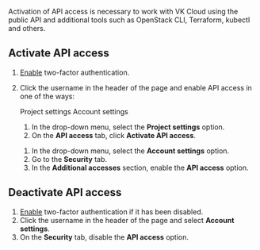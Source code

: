 Activation of API access is necessary to work with VK Cloud using the public API and additional tools such as OpenStack CLI, Terraform, kubectl and others.

## Activate API access

1. [Enable](/en/tools-for-using-services/vk-cloud-account/service-management/account-manage/manage-2fa/) two-factor authentication.
1. Click the username in the header of the page and enable API access in one of the ways:

      <tabs>
      <tablist>
      <tab>Project settings</tab>
      <tab>Account settings</tab>
      </tablist>
      <tabpanel>

      1. In the drop-down menu, select the **Project settings** option.
      1. On the **API access** tab, click **Activate API access**.

      </tabpanel>
      <tabpanel>

      1. In the drop-down menu, select the **Account settings** option.
      1. Go to the **Security** tab.
      1. In the **Additional accesses** section, enable the **API access** option.

      </tabpanel>
      </tabs>

## Deactivate API access

1. [Enable](/en/tools-for-using-services/vk-cloud-account/service-management/account-manage/manage-2fa/) two-factor authentication if it has been disabled.
1. Click the username in the header of the page and select **Account settings**.
1. On the **Security** tab, disable the **API access** option.
